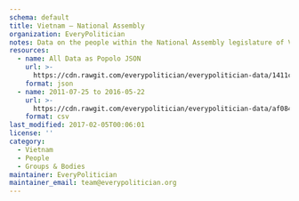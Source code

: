 ```yaml
---
schema: default
title: Vietnam — National Assembly
organization: EveryPolitician
notes: Data on the people within the National Assembly legislature of Vietnam.
resources:
  - name: All Data as Popolo JSON
    url: >-
      https://cdn.rawgit.com/everypolitician/everypolitician-data/1411c20fe20d232d48eb7a9f81a4bd1d0bf4163c/data/Vietnam/National_Assembly/ep-popolo-v1.0.json
    format: json
  - name: 2011-07-25 to 2016-05-22
    url: >-
      https://cdn.rawgit.com/everypolitician/everypolitician-data/af084939728d3be27acd780a857c03811d59e89f/data/Vietnam/National_Assembly/term-13.csv
    format: csv
last_modified: 2017-02-05T00:06:01
license: ''
category:
  - Vietnam
  - People
  - Groups & Bodies
maintainer: EveryPolitician
maintainer_email: team@everypolitician.org
---
```

